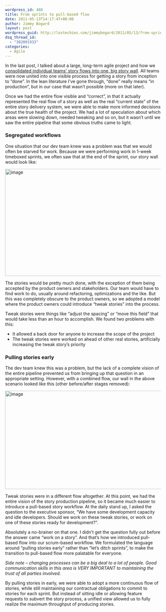 ```yaml
---
wordpress_id: 488
title: From sprints to pull-based flow
date: 2011-05-13T14:17:47+00:00
author: Jimmy Bogard
layout: post
wordpress_guid: http://lostechies.com/jimmybogard/2011/05/13/from-sprints-to-pull-based-flow/
dsq_thread_id:
  - "302801933"
categories:
  - Agile
---
```

In the last post, I talked about a large, long-term agile project and how we [consolidated individual teams’ story flows into one, big story wall](http://lostechies.com/jimmybogard/2011/05/12/visualizing-the-entire-flow/). All teams were now united into one visible process for getting a story from inception to “done”. In the lean literature I’ve gone through, “done” really means “in production”, but in our case that wasn’t possible (more on that later).

Once we had the entire flow visible and “correct”, in that it actually represented the real flow of a story as well as the real “current state” of the entire story delivery system, we were able to make more informed decisions about the true health of the project. We had a lot of speculation about which areas were slowing down, needed tweaking and so on, but it wasn’t until we saw the entire pipeline that some obvious truths came to light.

### Segregated workflows

One situation that our dev team knew was a problem was that we would often be starved for work. Because we were performing work in 1-week timeboxed sprints, we often saw that at the end of the sprint, our story wall would look like:

[<img style="background-image: none; border-bottom: 0px; border-left: 0px; padding-left: 0px; padding-right: 0px; display: inline; border-top: 0px; border-right: 0px; padding-top: 0px" title="image" border="0" alt="image" src="http://lostechies.com/jimmybogard/files/2011/05/image_thumb3.png" width="644" height="345" />](http://lostechies.com/jimmybogard/files/2011/05/image3.png)

The stories would be pretty much done, with the exception of them being accepted by the product owners and stakeholders. Our team would have to find work to do, usually around refactoring, optimizations and the like. But this was completely obscure to the product owners, so we adopted a model where the product owners could introduce “tweak stories” into the process.

Tweak stories were things like “adjust the spacing” or “move this field” that would take less than an hour to accomplish. We found two problems with this:

  * It allowed a back door for anyone to increase the scope of the project
  * The tweak stories were worked on ahead of other real stories, artificially increasing the tweak story’s priority

### Pulling stories early

The dev team knew this was a problem, but the lack of a complete vision of the entire pipeline prevented us from bringing up that question in an appropriate setting. However, with a combined flow, our wall in the above scenario looked like this (other before/after stages removed):

[<img style="background-image: none; border-bottom: 0px; border-left: 0px; padding-left: 0px; padding-right: 0px; display: inline; border-top: 0px; border-right: 0px; padding-top: 0px" title="image" border="0" alt="image" src="http://lostechies.com/jimmybogard/files/2011/05/image_thumb4.png" width="629" height="317" />](http://lostechies.com/jimmybogard/files/2011/05/image4.png)

Tweak stories were in a different flow altogether. At this point, we had the entire vision of the story production pipeline, so it became much easier to introduce a pull-based story workflow. At the daily stand up, I asked the question to the executive sponsor, “We have some development capacity and idle developers. Should we work on these tweak stories, or work on one of these stories ready for development?”.

Absolutely a no-brainer on that one. I didn’t get the question fully out before the answer came “work on a story”. And that’s how we introduced pull-based flow into our scrum-based workflow. We formulated the language around “pulling stories early” rather than “let’s ditch sprints”, to make the transition to pull-based flow more palatable for everyone.

_Side note – changing processes can be a big deal to a lot of people. Good communication skills in this area is VERY IMPORTANT to maintaining the trust of all parties involved._

By pulling stories in early, we were able to adopt a more continuous flow of stories, while still maintaining our contractual obligations to commit to stories for each sprint. But instead of sitting idle or allowing feature requests to subvert the story process, a unified view allowed us to fully realize the maximum throughput of producing stories.